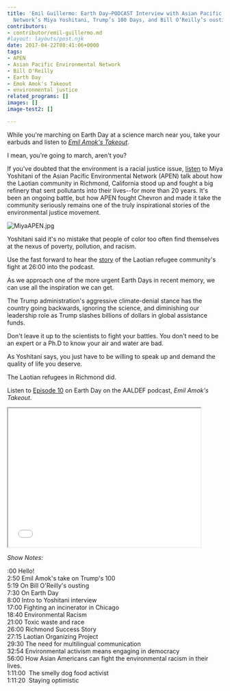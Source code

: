 ```yaml
---
title: 'Emil Guillermo: Earth Day–PODCAST Interview with Asian Pacific Environmental
  Network’s Miya Yoshitani, Trump’s 100 Days, and Bill O’Reilly’s ousting'
contributors:
- contributor/emil-guillermo.md
#layout: layouts/post.njk
date: 2017-04-22T08:41:06+0000
tags:
- APEN
- Asian Pacific Environmental Network
- Bill O'Reilly
- Earth Day
- Emok Amok's Takeout
- environmental justice
related_programs: []
images: []
image-test2: []

---
```

While you're marching on Earth Day at a science march near you, take your earbuds and listen to [_Emil Amok's Takeout_](http://bit.ly/2pPpQJ4).  
  
I mean, you're going to march, aren't you?   
  
If you've doubted that the environment is a racial justice issue, [listen](http://bit.ly/2pPpQJ4) to Miya Yoshitani of the Asian Pacific Environmental Network (APEN) talk about how the Laotian community in Richmond, California stood up and fought a big refinery that sent pollutants into their lives--for more than 20 years. It's been an ongoing battle, but how APEN fought Chevron and made it take the community seriously remains one of the truly inspirational stories of the environmental justice movement.  

![MiyaAPEN.jpg](/uploads/MiyaAPEN.jpg)

Yoshitani said it's no mistake that people of color too often find themselves at the nexus of poverty, pollution, and racism.

  
Use the fast forward to hear the [story](http://bit.ly/2pPpQJ4) of the Laotian refugee community's fight at 26:00 into the podcast.   
  
As we approach one of the more urgent Earth Days in recent memory, we can use all the inspiration we can get.  
  
The Trump administration's aggressive climate-denial stance has the country going backwards, ignoring the science, and diminishing our leadership role as Trump slashes billions of dollars in global assistance funds.   
  
Don't leave it up to the scientists to fight your battles. You don't need to be an expert or a Ph.D to know your air and water are bad.   
  
As Yoshitani says, you just have to be willing to speak up and demand the quality of life you deserve.   
  
The Laotian refugees in Richmond did.  
  
Listen to [Episode 10](http://bit.ly/2pPpQJ4) on Earth Day on the AALDEF podcast, _Emil Amok's Takeout_.

<iframe
src="//html5-player.libsyn.com/embed/episode/id/5288525/height/324/width/450/theme/standard/autonext/no/thumbnail/yes/autoplay/no/preload/no/no_addthis/no/direction/backward/"
height="324" width="450" scrolling="no" allowfullscreen=""
webkitallowfullscreen="" mozallowfullscreen="" oallowfullscreen=""
msallowfullscreen=""></iframe>

_Show Notes:_

:00 Hello!  
2:50 Emil Amok's take on Trump's 100  
5:19 On Bill O'Reilly's ousting  
7:30 On Earth Day  
8:00 Intro to Yoshitani interview  
17:00 Fighting an incinerator in Chicago  
18:40 Environmental Racism  
21:00 Toxic waste and race  
26:00 Richmond Success Story  
27:15 Laotian Organizing Project  
29:30 The need for multilingual communication  
32:54 Environmental activism means engaging in democracy  
56:00 How Asian Americans can fight the environmental racism in their lives.  
1:11:00  The smelly dog food activist  
1:11:20  Staying optimistic